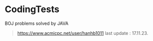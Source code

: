 # CodingTests

BOJ problems solved by JAVA


> https://www.acmicpc.net/user/hanhb1011
> last update : 17.11.23.
